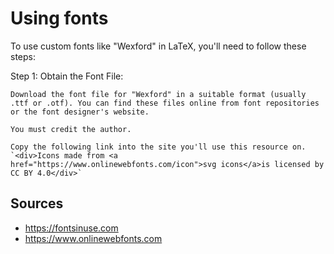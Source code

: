 # Using fonts


To use custom fonts like "Wexford" in LaTeX, you'll need to follow these steps:

Step 1: Obtain the Font File:

    Download the font file for "Wexford" in a suitable format (usually .ttf or .otf). You can find these files online from font repositories or the font designer's website.

    You must credit the author. 

    Copy the following link into the site you'll use this resource on.
    `<div>Icons made from <a href="https://www.onlinewebfonts.com/icon">svg icons</a>is licensed by CC BY 4.0</div>`

    






## Sources

- https://fontsinuse.com
- https://www.onlinewebfonts.com